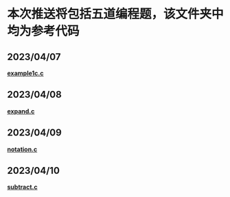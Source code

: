 # 本次推送将包括五道编程题，该文件夹中均为参考代码
## **2023/04/07** 
**[example1c.c](https://github.com/MossDream/Data-Structure-Learning-C/blob/main/Episode%201/example1c.c)**
## **2023/04/08** 
**[expand.c](https://github.com/MossDream/Data-Structure-Learning-C/blob/main/Episode%201/expand.c)**
## **2023/04/09** 
**[notation.c](https://github.com/MossDream/Data-Structure-Learning-C/blob/main/Episode%201/notation.c)**
## **2023/04/10** 
**[subtract.c](https://github.com/MossDream/Data-Structure-Learning-C/blob/main/Episode%201/subtract.c)**
